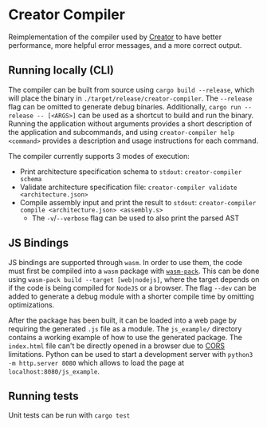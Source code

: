 # Creator Compiler

Reimplementation of the compiler used by [Creator](https://creatorsim.github.io/)
to have better performance, more helpful error messages, and a more correct output.

## Running locally (CLI)

The compiler can be built from source using `cargo build --release`, which will
place the binary in `./target/release/creator-compiler`. The `--release` flag can
be omitted to generate debug binaries. Additionally, `cargo run --release -- [<ARGS>]`
can be used as a shortcut to build and run the binary. Running the application
without arguments provides a short description of the application and subcommands,
and using `creator-compiler help <command>` provides a description and usage
instructions for each command.

The compiler currently supports 3 modes of execution:

- Print architecture specification schema to `stdout`: `creator-compiler schema`
- Validate architecture specification file: `creator-compiler validate <architecture.json>`
- Compile assembly input and print the result to `stdout`:
  `creator-compiler compile <architecture.json> <assembly.s>`
  - The `-v`/`--verbose` flag can be used to also print the parsed AST

## JS Bindings

JS bindings are supported through `wasm`. In order to use them, the code must first
be compiled into a `wasm` package with [`wasm-pack`](https://rustwasm.github.io/wasm-pack/installer/).
This can be done using `wasm-pack build --target [web|nodejs]`, where the target
depends on if the code is being compiled for `NodeJS` or a browser. The flag `--dev`
can be added to generate a debug module with a shorter compile time by omitting optimizations.

After the package has been built, it can be loaded into a web page by requiring the
generated `.js` file as a module. The `js_example/` directory contains a working
example of how to use the generated package. The `index.html` file can't be directly
opened in a browser due to [CORS](https://developer.mozilla.org/en-US/docs/Web/HTTP/CORS)
limitations. Python can be used to start a development server with
`python3 -m http.server 8080` which allows to load the page at `localhost:8080/js_example`.

## Running tests

Unit tests can be run with `cargo test`

